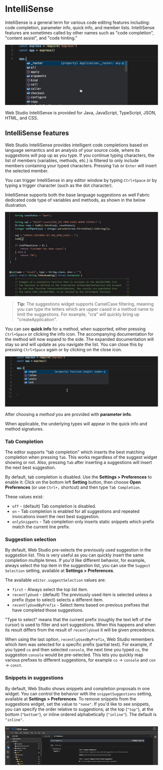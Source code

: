 # IntelliSense

IntelliSense is a general term for various code editing features including: code completion, parameter info, quick info, and member lists. IntelliSense features are sometimes called by other names such as "code completion", "content assist", and "code hinting."

![IntelliSense demo](images/intellisense/intellisense.gif)



Web Studio IntelliSense is provided for Java, JavaScript, TypeScript, JSON, HTML, and CSS.



## IntelliSense features

Web Studio IntelliSense provides intelligent code completions based on language semantics and an analysis of your source code, where its suggestions will pop up as you type. If you continue typing characters, the list of members (variables, methods, etc.) is filtered to only include members containing your typed characters. Pressing `Tab` or `Enter` will insert the selected member.

You can trigger IntelliSense in any editor window by typing `Ctrl+Space` or by typing a trigger character (such as the dot character).

IntelliSense supports both the base language suggestions as well Fabric dedicated code type of variables and methods, as shown in the below illustration.



![IntelliSense demo](images/intellisense/fabric_intellisense.gif)



> **Tip:** The suggestions widget supports CamelCase filtering, meaning you can type the letters which are upper cased in a method name to limit the suggestions. For example, "cra" will quickly bring up "createApplication".



You can see **quick info** for a method, when supported, either pressing `Ctrl+Space` or clicking the info icon. The accompanying documentation for the method will now expand to the side. The expanded documentation will stay so and will update as you navigate the list. You can close this by pressing `Ctrl+Space` again or by clicking on the close icon.

![quick info](images/intellisense/intellisense_docs.gif)

After choosing a *method* you are provided with **parameter info**.

When applicable, the underlying types will appear in the quick info and method signatures. 

### Tab Completion

The editor supports "tab completion" which inserts the best matching completion when pressing `Tab`. This works regardless of the suggest widget showing or not. Also, pressing `Tab` after inserting a suggestions will insert the next best suggestion.

By default, tab completion is disabled. Use the **Settings > Preferences** to enable it: Click on the bottom left **Setting** button, then choose **Open Preferences** (or use `Ctrl+,` shortcut) and then type `Tab Completion`.

These values exist:

* `off` - (default) Tab completion is disabled.
* `on` - Tab completion is enabled for all suggestions and repeated invocations insert the next best suggestion.
* `onlySnippets` - Tab completion only inserts static snippets which prefix match the current line prefix.

### Suggestion selection

By default, Web Studio pre-selects the previously used suggestion in the suggestion list. This is very useful as you can quickly insert the same completion multiple times. If you'd like different behavior, for example, always select the top item in the suggestion list, you can use the `Suggest Selection` setting, available at **Settings > Preferences**.

The available `editor.suggestSelection` values are:

* `first` - Always select the top list item.
* `recentlyUsed` - (default) The previously used item is selected unless a prefix (type to select) selects a different item.
* `recentlyUsedByPrefix` - Select items based on previous prefixes that have completed those suggestions.

"Type to select" means that the current prefix (roughly the text left of the cursor) is used to filter and sort suggestions. When this happens and when its result differs from the result of `recentlyUsed` it will be given precedence.

When using the last option, `recentlyUsedByPrefix`, Web Studio remembers which item was selected for a specific prefix (partial text). For example, if you typed `co` and then selected `console`, the next time you typed `co`, the suggestion `console` would be pre-selected. This lets you quickly map various prefixes to different suggestions, for example `co` -> `console` and `con` -> `const`.

### Snippets in suggestions

By default, Web Studio shows snippets and completion proposals in one widget. You can control the behavior with the `snippetSuggestions` setting, available at **Settings > Preferences**. To remove snippets from the suggestions widget, set the value to `"none"`. If you'd like to see snippets, you can specify the order relative to suggestions; at the top (`"top"`), at the bottom (`"bottom"`), or inline ordered alphabetically (`"inline"`). The default is `"inline"`.



<img src="images/intellisense/snippetSuggestion.jpg" alt="quick info" style="zoom:80%;" />
